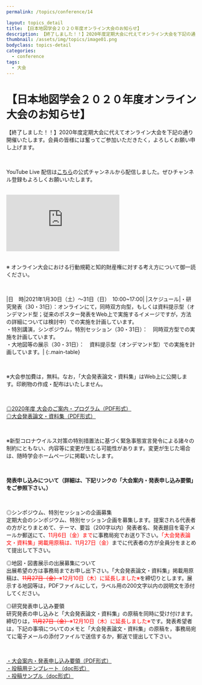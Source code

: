 ```yaml
---
permalink: /topics/conference/14

layout: topics_detail
title: 【日本地図学会２０２０年度オンライン大会のお知らせ】
description: 【終了しました！！】2020年度定期大会に代えてオンライン大会を下記の通り開催いたします。会員の皆様には奮ってご参加いただきたく，よろしくお願い申し上げます。
thumbnail: /assets/img/topics/image01.png
bodyclass: topics-detail
categories:
  - conference
tags:
  - 大会
---
```


# 【日本地図学会２０２０年度オンライン大会のお知らせ】
【終了しました！！】2020年度定期大会に代えてオンライン大会を下記の通り開催いたします。会員の皆様には奮ってご参加いただきたく，よろしくお願い申し上げます。

<br>

YouTube Live 配信は[こちら](https://www.youtube.com/channel/UCrRHJSwaeLorh20R-GRUiwg)の公式チャンネルから配信しました。ぜひチャンネル登録もよろしくお願いいたします。

<br>

<div class="yt-wrap">
  <iframe src="https://www.youtube.com/embed/videoseries?list=PLdYqy8evndLBWI_odNrKO0lZMPGQ330eE" title="YouTube video player" frameborder="0" allow="accelerometer; autoplay; clipboard-write; encrypted-media; gyroscope; picture-in-picture" allowfullscreen></iframe>
</div>

<br>

※ オンライン大会における行動規範と知的財産権に対する考え方について御一読ください。

<br>

|日　時|2021年1月30日（土）～31日（日）　10:00~17:00|
|スケジュール|・研究発表（30・31日）：オンラインにて，同時双方向型，もしくは資料提示型（オンデマンド型；従来のポスター発表をWeb上で実施するイメージですが，方法の詳細については検討中）での実施を計画しています。<br>・特別講演，シンポジウム，特別セッション（30・31日）：　同時双方型での実施を計画しています。<br>・大地図等の展示（30・31日）：　資料提示型（オンデマンド型）での実施を計画しています。|
{:.main-table}

<br>

※大会参加費は，無料。なお，「大会発表論文・資料集」はWeb上に公開します。印刷物の作成・配布はいたしません。

<br>

[◎2020年度 大会のご案内・プログラム（PDF形式）](../../archive/file/program/program2020.pdf)<br>
[◎大会発表論文・資料集（PDF形式）](../../archive/file/program/proceedings2020.pdf)

<br>

※新型コロナウイルス対策の特別措置法に基づく緊急事態宣言発令による諸々の制約にともない、内容等に変更が生じる可能性があります。変更が生じた場合は、随時学会ホームページに掲載いたします。

<br>

**発表申し込みについて（詳細は、下記リンクの「大会案内・発表申し込み要領」をご参照下さい。）**

<br>

◎シンポジウム、特別セッションの企画募集<br>
定期大会のシンポジウム、特別セッション企画を募集します。提案される代表者の方がとりまとめて、テーマ、要旨（200字以内）発表者名、発表題目を電子メールか郵送にて、<font color="#ff0000">11月6日（金）まで</font>に事務局宛でお送り下さい。<font color="#ff0000">「大会発表論文・資料集」掲載用原稿は、11月27日（金）</font>までに代表者の方が全員分をまとめて提出して下さい。

◎地図・図書展示の出展募集について<br>
出展希望の方は事務局までお申し出下さい。「大会発表論文・資料集」掲載用原稿は、<font color="#ff0000"><s>11月27日（金）</s>※12月10日（木）に延長しました※</font>を締切りとします。展示する地図等は，PDFファイルにして，ラベル用の200文字以内の説明文を添付してください。

◎研究発表申し込み要領<br>
研究発表の申し込みと「大会発表論文・資料集」の原稿を同時に受け付けます。締切りは，<font color="#ff0000"><s>11月27日（金）</s>※12月10日（木）に延長しました※</font>です。発表希望者は，下記の事項についてのメモと「大会発表論文・資料集」の原稿を，事務局宛てに電子メールの添付ファイルで送信するか，郵送で提出して下さい。

<br>

[・大会案内・発表申し込み要領（PDF形式）](../../archive/file/entry/entryguide2020.pdf)<br>
[・投稿用テンプレート（doc形式）](../../archive/file/entry/Templete2020JCA.doc)<br>
[・投稿サンプル（doc形式）](../../archive/file/entry/Sample2020JCA.doc)
